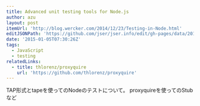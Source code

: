 ```yaml
---
title: Advanced unit testing tools for Node.js
author: azu
layout: post
itemUrl: 'http://blog.wercker.com/2014/12/23/Testing-in-Node.html'
editJSONPath: 'https://github.com/jser/jser.info/edit/gh-pages/data/2015/01/index.json'
date: '2015-01-05T07:30:26Z'
tags:
  - JavaScript
  - testing
relatedLinks:
  - title: thlorenz/proxyquire
    url: 'https://github.com/thlorenz/proxyquire'
---
```

TAP形式とtapeを使ってのNodeのテストについて。
proxyquireを使ってのStubなど
